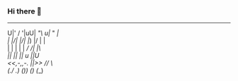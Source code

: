 ### Hi there 👋



  __  __    ____    _____   
U|' \/ '|uU|  _"\ u|_ " _|  
\| |\/| |/\| |_) |/  | |    
 | |  | |  |  __/   /| |\   
 |_|  |_|  |_|     u |_|U   
<<,-,,-.   ||>>_   _// \\_  
 (./  \.) (__)__) (__) (__) 



<!--
**mayphyo03/mayphyo03** is a ✨ _special_ ✨ repository because its `README.md` (this file) appears on your GitHub profile.

Here are some ideas to get you started:

- 🔭 I’m currently working on ...
- 🌱 I’m currently learning ...
- 👯 I’m looking to collaborate on ...
- 🤔 I’m looking for help with ...
- 💬 Ask me about ...
- 📫 How to reach me: ...
- 😄 Pronouns: ...
- ⚡ Fun fact: ...
-->

